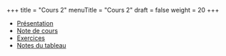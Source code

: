 +++
title = "Cours 2"
menuTitle = "Cours 2"
draft = false
weight = 20
+++

* [Présentation](/INF1035/cours2/cours2_pres.pdf)
* [Note de cours](/INF1035/cours2/cours2_note_pres.pdf)
* [Exercices](/INF1035/cours2/cours2.zip)
* [Notes du tableau](/INF1035/cours2/cours2-tableau.pdf)